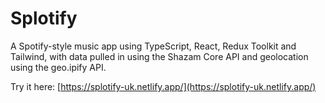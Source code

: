 # Splotify

A Spotify-style music app using TypeScript, React, Redux Toolkit and Tailwind, with data pulled in using the Shazam Core API and geolocation using the geo.ipify API.

Try it here: [https://splotify-uk.netlify.app/](https://splotify-uk.netlify.app/)